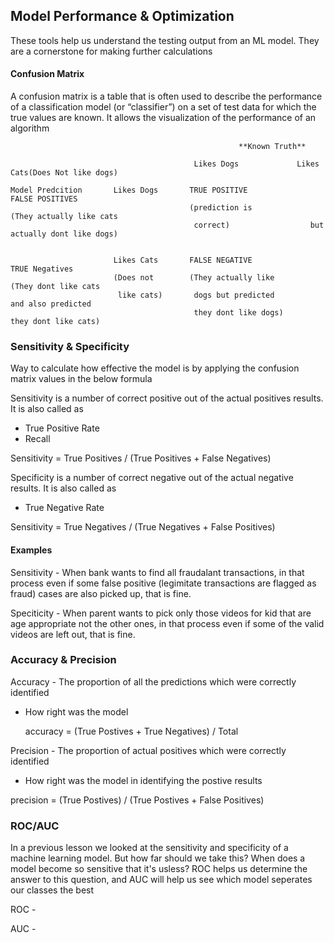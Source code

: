 ## Model Performance & Optimization
These tools help us understand the testing output from an ML model. They are a cornerstone for making further calculations

#### Confusion Matrix
A confusion matrix is a table that is often used to describe the performance of a classification model (or “classifier”) on a set of test data for which the true values are known. It allows the visualization of the performance of an algorithm

```
                                                   **Known Truth**
                                    
                                         Likes Dogs             Likes Cats(Does Not like dogs)

Model Predcition       Likes Dogs       TRUE POSITIVE                 FALSE POSITIVES
                                        (prediction is             (They actually like cats
                                         correct)                  but actually dont like dogs)

      
                       Likes Cats       FALSE NEGATIVE               TRUE Negatives
                       (Does not        (They actually like           (They dont like cats 
                        like cats)       dogs but predicted           and also predicted 
                                         they dont like dogs)         they dont like cats)
```

### Sensitivity & Specificity
Way to calculate how effective the model is by applying the confusion matrix values in the below formula

Sensitivity is a number of correct positive out of the actual positives results. It is also called as 
  - True Positive Rate
  - Recall
  
  Sensitivity = True Positives / (True Positives + False Negatives)
  
Specificity is a number of correct negative out of the actual negative results. It is also called as
  - True Negative Rate
  
  Sensitivity = True Negatives / (True Negatives + False Positives)
  
#### Examples 

Sensitivity - When bank wants to find all fraudalant transactions, in that process even if some false positive (legimitate transactions are flagged as fraud) cases are also picked up, that is fine. 

Speciticity - When parent wants to pick only those videos for kid that are age appropriate not the other ones, in that process even if some of the valid videos are left out, that is fine.


### Accuracy & Precision

Accuracy - The proportion of all the predictions which were correctly identified
  - How right was the model
  
    accuracy = (True Postives + True Negatives) / Total

Precision - The proportion of actual positives which were correctly identified
  - How right was the model in identifying the postive results
  
   precision = (True Postives) / (True Postives + False Positives)
   
### ROC/AUC

In a previous lesson we looked at the sensitivity and specificity of a machine learning model. But how far should we take this? When does a model become so sensitive that it's usless? ROC helps us determine the answer to this question, and AUC will help us see which model seperates our classes the best

ROC - 

AUC - 


